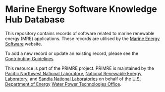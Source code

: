 # Marine Energy Software Knowledge Hub Database

This repository contains records of software related to marine renewable energy
(MRE) applications. These records are utilised by the [Marine Energy
Software](https://software.primre.org/) website.

To add a new record or update an existing record, please see the [Contributing
Guidelines](CONTRIBUTING.md).

This resource is part of the PRIMRE project. PRIMRE is maintained by the
[Pacific Northwest National Laboratory][PNNL], [National Renewable Energy
Laboratory][NREL], and [Sandia National Laboratories][SNL] on behalf of the
[U.S. Department of Energy][DoE] [Water Power Technologies Office][WPTO].

[PNNL]: https://www.pnnl.gov/
[NREL]: https://www.nrel.gov/
[SNL]: https://www.sandia.gov/
[DoE]: https://www.energy.gov/
[WPTO]: https://www.energy.gov/eere/water/water-power-technologies-office
